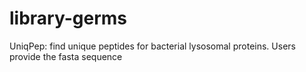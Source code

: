 # library-germs
UniqPep: find unique peptides for bacterial lysosomal proteins.
Users provide the fasta sequence
